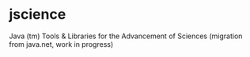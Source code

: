 # jscience
Java (tm) Tools &amp; Libraries for the Advancement of Sciences 
(migration from java.net, work in progress)
